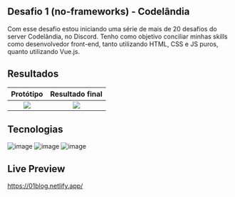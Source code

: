 ## Desafio 1 (no-frameworks) - Codelândia

Com esse desafio estou iniciando uma série de mais de 20 desafios do server Codelândia, no Discord.
Tenho como objetivo conciliar minhas skills como desenvolvedor front-end, tanto utilizando HTML, CSS e JS puros, quanto utilizando Vue.js.

## Resultados

Protótipo                  |  Resultado final
:-------------------------:|:-------------------------:
![](https://imgur.com/4XsmSnw)  |  ![](https://imgur.com/f0a00Sa)

## Tecnologias

![image](https://img.shields.io/badge/HTML5-E34F26?style=for-the-badge&logo=html5&logoColor=white) ![image](https://img.shields.io/badge/CSS3-1572B6?style=for-the-badge&logo=css3&logoColor=white) ![image](https://img.shields.io/badge/JavaScript-323330?style=for-the-badge&logo=javascript&logoColor=F7DF1E)

## Live Preview

https://01blog.netlify.app/
